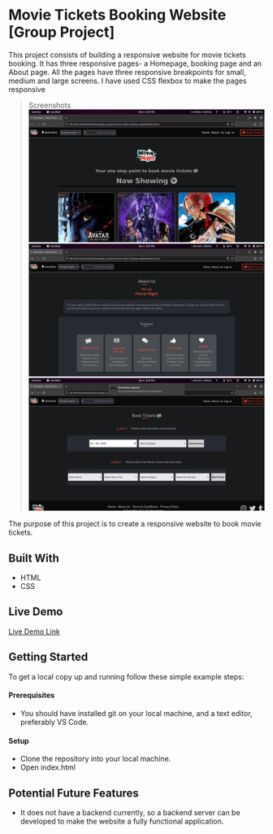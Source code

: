# Movie Tickets Booking Website [Group Project]
This project consists of building a responsive website for movie tickets booking. It has three responsive pages- a Homepage, booking page and an About page. All the pages have three responsive breakpoints for small, medium and large screens.
I have used CSS flexbox to make the pages responsive

>Screenshots
![screenshot](ss1.png)
![screenshot](ss2.png)
![screenshot](ss3.png)

The purpose of this project is to create a responsive website to book movie tickets.

## Built With

- HTML
- CSS

## Live Demo

[Live Demo Link]()

## Getting Started

To get a local copy up and running follow these simple example steps:

#### Prerequisites

- You should have installed git on your local machine, and a text editor, preferably VS Code.

#### Setup

- Clone the repository into your local machine.
- Open index.html

## Potential Future Features
- It does not have a backend currently, so a backend server can be developed to make the website a fully functional application.

